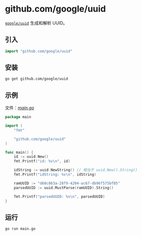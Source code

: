 # github.com/google/uuid

[`google/uuid`](https://pkg.go.dev/github.com/google/uuid) 生成和解析 UUID。

## 引入

```go
import "github.com/google/uuid"
```

## 安装

```bash
go get github.com/google/uuid
```

## 示例

文件：*[main.go](./main.go)*

```go
package main

import (
	"fmt"

	"github.com/google/uuid"
)

func main() {
	id := uuid.New()
	fmt.Printf("id: %v\n", id)

	idString := uuid.NewString() // 相当于 uuid.New().String()
	fmt.Printf("idString: %v\n", idString)

	ramUUID := "d68c863a-28f9-4204-ac67-db96f575bf85"
	parsedUUID := uuid.MustParse(ramUUID).String()

	fmt.Printf("parsedUUID: %v\n", parsedUUID)
}
```

## 运行

```bash
go run main.go
```
